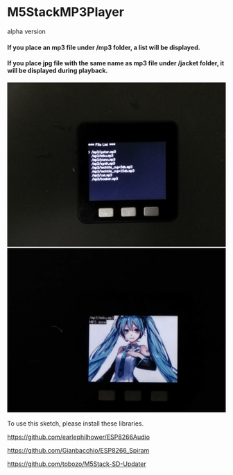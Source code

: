 # M5StackMP3Player

alpha version

#### If you place an mp3 file under /mp3 folder, a list will be displayed.
#### If you place jpg file with the same name as mp3 file under /jacket folder, it will be displayed during playback.

![Menu](https://github.com/tomorrow56/M5StackMP3Player/blob/master/image/menu.jpg "MENU")
![Play](https://github.com/tomorrow56/M5StackMP3Player/blob/master/image/miku.jpg "Play")

To use this sketch, please install these libraries.

https://github.com/earlephilhower/ESP8266Audio

https://github.com/Gianbacchio/ESP8266_Spiram

https://github.com/tobozo/M5Stack-SD-Updater

